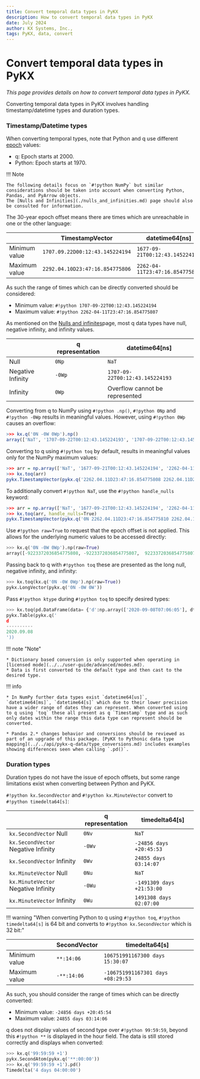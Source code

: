 ```yaml
---
title: Convert temporal data types in PyKX 
description: How to convert temporal data types in PyKX
date: July 2024
author: KX Systems, Inc.,
tags: PyKX, data, convert
---
```


# Convert temporal data types in PyKX 

_This page provides details on how to convert temporal data types in PyKX._

Converting temporal data types in PyKX involves handling timestamp/datetime types and duration types.

### Timestamp/Datetime types

When converting temporal types, note that Python and q use different [epoch](https://en.wikipedia.org/wiki/Epoch_(computing)) values:

* q: Epoch starts at 2000.
* Python: Epoch starts at 1970.

!!! Note

    The following details focus on `#!python NumPy` but similar considerations should be taken into account when converting Python, Pandas, and PyArrow objects.
    The [Nulls and Infinities](./nulls_and_infinities.md) page should also be consulted for information. 

The 30-year epoch offset means there are times which are unreachable in one or the other language:

|               | **TimestampVector**             | **datetime64[ns]**              |
|---------------|---------------------------------|---------------------------------|
| Minimum value | `1707.09.22D00:12:43.145224194` | `1677-09-21T00:12:43.145224194` |
| Maximum value | `2292.04.10D23:47:16.854775806` | `2262-04-11T23:47:16.854775807` |

As such the range of times which can be directly converted should be considered:

* Minimum value: `#!python 1707-09-22T00:12:43.145224194`
* Maximum value: `#!python 2262-04-11T23:47:16.854775807`

As mentioned on the [Nulls and infinites](nulls_and_infinities.md)page, most q data types have null, negative infinity, and infinity values.

|                   | **q representation** | **datetime64[ns]**                  |
|-------------------|------------------|---------------------------------|
| Null              | `0Np`            | `NaT`                           |
| Negative Infinity | `-0Wp`           | `1707-09-22T00:12:43.145224193` |
| Infinity          | `0Wp`            | Overflow cannot be represented  |

Converting from q to NumPy using `#!python .np()`, `#!python 0Np` and `#!python -0Wp` results in meaningful values. However, using `#!python 0Wp` causes an overflow:

```q
>>> kx.q('0N -0W 0Wp').np()
array(['NaT', '1707-09-22T00:12:43.145224193', '1707-09-22T00:12:43.145224191'], dtype='datetime64[ns]')
```

Converting to q using `#!python toq` by default, results in meaningful values only for the NumPy maximum values:

```q
>>> arr = np.array(['NaT', '1677-09-21T00:12:43.145224194', '2262-04-11T23:47:16.854775807'], dtype='datetime64[ns]')
>>> kx.toq(arr)
pykx.TimestampVector(pykx.q('2262.04.11D23:47:16.854775808 2262.04.11D23:47:16.854775810 2262.04.11D23:47:16.854775807'))
```

To additionally convert `#!python NaT`, use the `#!python handle_nulls` keyword:

```q
>>> arr = np.array(['NaT', '1677-09-21T00:12:43.145224194', '2262-04-11T23:47:16.854775807'], dtype='datetime64[ns]')
>>> kx.toq(arr, handle_nulls=True)
pykx.TimestampVector(pykx.q('0N 2262.04.11D23:47:16.854775810 2262.04.11D23:47:16.854775807'))
```

Use `#!python raw=True` to request that the epoch offset is not applied. This allows for the underlying numeric values to be accessed directly:

```python
>>> kx.q('0N -0W 0Wp').np(raw=True)
array([-9223372036854775808, -9223372036854775807,  9223372036854775807])
```

Passing back to q with `#!python toq` these are presented as the long null, negative infinity, and infinity:

```python
>>> kx.toq(kx.q('0N -0W 0Wp').np(raw=True))
pykx.LongVector(pykx.q('0N -0W 0W'))
```

Pass `#!python ktype` during `#!python toq` to specify desired types:

```python
>>> kx.toq(pd.DataFrame(data= {'d':np.array(['2020-09-08T07:06:05'], dtype='datetime64[s]')}), ktype={'d':kx.DateVector})
pykx.Table(pykx.q('
d         
----------
2020.09.08
'))
```
!!! note "Note"

    * Dictionary based conversion is only supported when operating in [licensed mode](../../user-guide/advanced/modes.md).
    * Data is first converted to the default type and then cast to the desired type.

!!! info 

    * In NumPy further data types exist `datetime64[us]`, `datetime64[ms]`, `datetime64[s]` which due to their lower precision have a wider range of dates they can represent. When converted using to q using `toq` these all present as q `Timestamp` type and as such only dates within the range this data type can represent should be converted.

    * Pandas 2.* changes behavior and conversions should be reviewed as part of an upgrade of this package. [PyKX to Pythonic data type mapping](../../api/pykx-q-data/type_conversions.md) includes examples showing differences seen when calling `.pd()`.

### Duration types

Duration types do not have the issue of epoch offsets, but some range limitations exist when converting between Python and PyKX.

`#!python kx.SecondVector` and `#!python kx.MinuteVector` convert to `#!python timedelta64[s]`:

|                                     | q representation | timedelta64[s]            |
|-------------------------------------|------------------|---------------------------|
| `kx.SecondVector` Null              | `0Nv`            | `NaT`                     |
| `kx.SecondVector` Negative Infinity | `-0Wv`           | `-24856 days +20:45:53`   |
| `kx.SecondVector` Infinity          | `0Wv`            | `24855 days 03:14:07`     |
| `kx.MinuteVector` Null              | `0Nu`            | `NaT`                     |
| `kx.MinuteVector` Negative Infinity | `-0Wu`           | `-1491309 days +21:53:00` |
| `kx.MinuteVector` Infinity          | `0Wu`            | `1491308 days 02:07:00`   |

!!! warning "When converting Python to q using `#!python toq`, `#!python timedelta64[s]` is 64 bit and converts to `#!python kx.SecondVector` which is 32 bit:"

|               | SecondVector | timedelta64[s]                    |
|---------------|--------------|-----------------------------------|
| Minimum value | `**:14:06`   | `106751991167300 days 15:30:07`   |
| Maximum value | `-**:14:06`  | `-106751991167301 days +08:29:53` |

As such, you should consider the range of times which can be directly converted:

* Minimum value: `-24856 days +20:45:54`
* Maximum value: `24855 days 03:14:06`

q does not display values of second type over `#!python 99:59:59`, beyond this `#!python **` is displayed in the hour field.
The data is still stored correctly and displays when converted:

```python
>>> kx.q('99:59:59 +1')
pykx.SecondAtom(pykx.q('**:00:00'))
>>> kx.q('99:59:59 +1').pd()
Timedelta('4 days 04:00:00')
```
